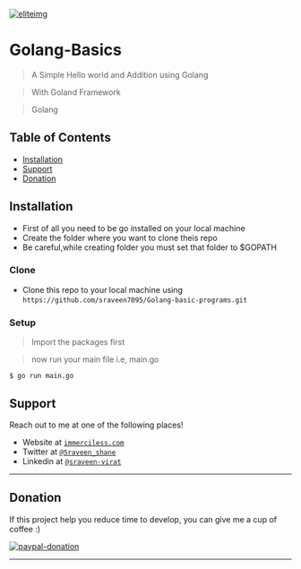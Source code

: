 <a href="#"><img src="https://media-exp1.licdn.com/dms/image/C5603AQFJAAQnBETj6Q/profile-displayphoto-shrink_200_200/0?e=1602720000&v=beta&t=FoeDv3Jbn9GyHIiySFgD9jXSxYHKB_Y1ECJGqzW-04o"  alt="eliteimg"></a>




# Golang-Basics

> A Simple Hello world and Addition using Golang 

> With Goland Framework

> Golang





## Table of Contents


- [Installation](#installation)
- [Support](#support)
- [Donation](#donation)



## Installation

- First of all you need to be go installed on your local machine
- Create the folder where you want to clone theis repo
- Be careful,while creating folder you must set that folder to $GOPATH

### Clone

- Clone this repo to your local machine using `https://github.com/sraveen7095/Golang-basic-programs.git`

### Setup



> Import the packages first


> now run your main file i.e, main.go

```shell
$ go run main.go
```



## Support

Reach out to me at one of the following places!

- Website at <a href="http://www.immerciless.com" target="_blank">`immerciless.com`</a>
- Twitter at <a href="https://twitter.com/Sraveen_shane" target="_blank">`@Sraveen_shane`</a>
- Linkedin at <a href="https://www.linkedin.com/in/sraveen-virat-08b73115b/" target="_blank">`@sraveen-virat`</a>


---
## Donation
If this project help you reduce time to develop, you can give me a cup of coffee :) 

[![paypal-donation](https://www.paypalobjects.com/en_US/i/btn/btn_donateCC_LG.gif)](https://www.paypal.com/paypalme/elite7095)


---
